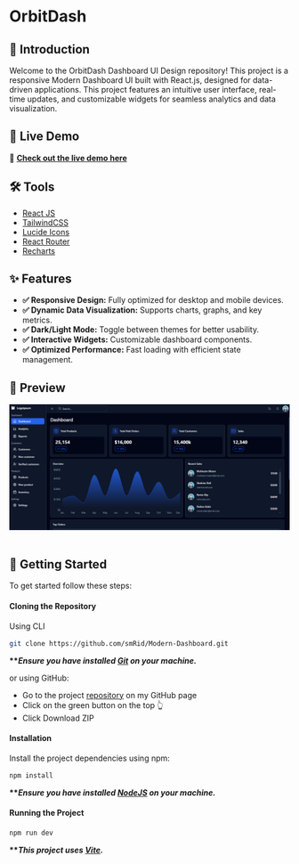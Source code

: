 # OrbitDash


## <a name="introduction">💬 Introduction</a>

Welcome to the OrbitDash Dashboard UI Design repository! This project is a responsive Modern Dashboard UI built with React.js, designed for data-driven applications. This project features an intuitive user interface, real-time updates, and customizable widgets for seamless analytics and data visualization.

## 🎯 Live Demo  
🔗 **[Check out the live demo here](https://modern-dashboard-seven.vercel.app/)**  

## <a name="tools">🛠️ Tools</a>

-   [React JS](https://react.dev)
-   [TailwindCSS](https://tailwindcss.com/)
-   [Lucide Icons](https://lucide.dev/)
-   [React Router](https://reactrouter.com/en/main)
-   [Recharts](https://recharts.org/en-US/)

## <a name="features">✨ Features</a>

-   **✅ Responsive Design:** Fully optimized for desktop and mobile devices.
-   **✅ Dynamic Data Visualization:** Supports charts, graphs, and key metrics.
-   **✅ Dark/Light Mode:** Toggle between themes for better usability.
-   **✅ Interactive Widgets:** Customizable dashboard components.
-   **✅ Optimized Performance:** Fast loading with efficient state management.

## <a name="preview">📸 Preview</a>
![Dashboard Preview](src/assets/Preview.png)  
<br>


## <a name="getting-started">🚀 Getting Started</a>

To get started follow these steps:

#### Cloning the Repository

Using CLI

```bash
git clone https://github.com/smRid/Modern-Dashboard.git
```

**\*\*_Ensure you have installed [Git](https://git-scm.com) on your machine._**

or using GitHub:

-   Go to the project [repository](https://github.com/smRid/Modern-Dashboard.git) on my GitHub page
-   Click on the green button on the top 👆
-   Click Download ZIP

#### Installation

Install the project dependencies using npm:

```bash
npm install
```

**\*\*_Ensure you have installed [NodeJS](https://nodejs.org/en) on your machine._**

#### Running the Project

```bash
npm run dev
```

**\*\*_This project uses [Vite](https://vitejs.dev)._**
